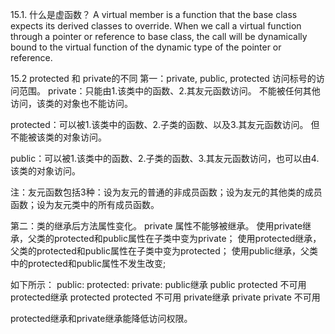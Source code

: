 15.1. 什么是虚函数？
A virtual member is a function that the base class expects its derived classes to override. 
When we call a virtual function through a pointer or reference to base class, the call will be dynamically bound to the virtual function of the dynamic type of the pointer or reference.

15.2 protected 和 private的不同
  第一：private, public, protected 访问标号的访问范围。
private：只能由1.该类中的函数、2.其友元函数访问。
不能被任何其他访问，该类的对象也不能访问。

protected：可以被1.该类中的函数、2.子类的函数、以及3.其友元函数访问。
但不能被该类的对象访问。

public：可以被1.该类中的函数、2.子类的函数、3.其友元函数访问，也可以由4.该类的对象访问。
 
注：友元函数包括3种：设为友元的普通的非成员函数；设为友元的其他类的成员函数；设为友元类中的所有成员函数。

第二：类的继承后方法属性变化。
private 属性不能够被继承。
使用private继承，父类的protected和public属性在子类中变为private；
使用protected继承，父类的protected和public属性在子类中变为protected；
使用public继承，父类中的protected和public属性不发生改变; 
 
如下所示： 
                                 public:            protected:       private:
public继承             public             protected        不可用 
protected继承       protected       protected        不可用 
private继承            private           private             不可用 

protected继承和private继承能降低访问权限。